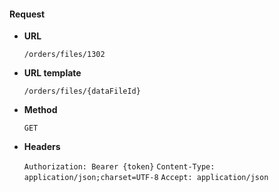 #### Request

* **URL**

  `/orders/files/1302`

* **URL template**

  `/orders/files/{dataFileId}`

* **Method**

  `GET`

* **Headers**

  `Authorization: Bearer {token}`
  `Content-Type: application/json;charset=UTF-8`
  `Accept: application/json`
